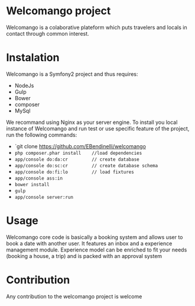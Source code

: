 Welcomango project
====

Welcomango is a colaborative plateform which puts travelers and locals in contact through common interest.

# Instalation

Welcomango is a Symfony2 project and thus requires:
* NodeJs
* Gulp
* Bower
* composer
* MySql

We recommand using Nginx as your server engine.
To install you local instance of Welcomango and run test or use specific feature of the project, run the following commands:
* `git clone https://github.com/EBendinelli/welcomango
* `php composer.phar install    //load dependencies `
* `app/console do:da:cr         // create database `
* `app/console do:sc:cr         // create database schema`
* `app/console do:fi:lo         // load fixtures`
* `app/console ass:in`
* `bower install`
* `gulp`
* `app/console server:run`

# Usage

Welcomango core code is basically a booking system and allows user to book a date with another user. It features an inbox and a experience management module. Experience model can be enriched to fit your needs (booking a house, a trip) and is packed with an approval system

# Contribution

Any contribution to the welcomango project is welcome 

